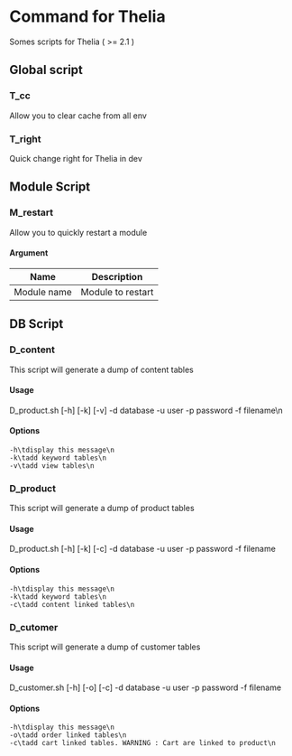 # Command for Thelia

Somes scripts for Thelia ( >= 2.1 )

## Global script

### T_cc

Allow you to clear cache from all env

### T_right

Quick change right for Thelia in dev

## Module Script

### M_restart

Allow you to quickly restart a module

#### Argument

Name 		 	| Description 
------------ 	| -------------
Module name 	| Module to restart

## DB Script

### D_content

This script will generate a dump of content tables

#### Usage

D_product.sh  [-h] [-k] [-v] -d database -u user -p password -f filename\n

#### Options
	-h\tdisplay this message\n
	-k\tadd keyword tables\n
	-v\tadd view tables\n

### D_product

This script will generate a dump of product tables

#### Usage

D_product.sh  [-h] [-k] [-c] -d database -u user -p password -f filename

#### Options
	-h\tdisplay this message\n
	-k\tadd keyword tables\n
	-c\tadd content linked tables\n
	
### D_cutomer

This script will generate a dump of customer tables

#### Usage

D_customer.sh  [-h] [-o] [-c] -d database -u user -p password -f filename

#### Options
	-h\tdisplay this message\n
    -o\tadd order linked tables\n
    -c\tadd cart linked tables. WARNING : Cart are linked to product\n
